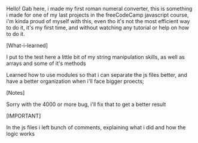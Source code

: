 Hello! Gab here, i made my first roman numeral converter, this is something i made for one of my last projects in the freeCodeCamp javascript course, i'm kinda proud of myself with this, even tho it's not the most efficient way to do it, it's my first time, and without watching any tutorial or help on how to do it.

[What-i-learned]

I put to the test here a little bit of my string manipulation skills, as well as arrays and some of it's methods

Learned how to use modules so that i can separate the js files better, and have a better organization when i'll face bigger proects;

[Notes]

Sorry with the 4000 or more bug, i'll fix that to get a better result

[IMPORTANT]

In the js files i left bunch of comments, explaining what i did and how the logic works